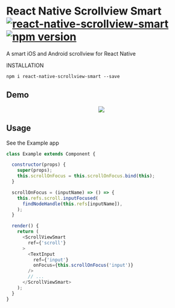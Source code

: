 # React Native Scrollview Smart [![react-native-scrollview-smart](https://img.shields.io/npm/dt/react-native-scrollview-smart.svg?style=flat)](https://www.npmjs.org/package/react-native-scrollview-smart) [![npm version](https://img.shields.io/npm/v/react-native-scrollview-smart.svg?style=flat)](https://www.npmjs.com/package/react-native-scrollview-smart)
A smart iOS and Android scrollview for React Native

INSTALLATION

```shell
npm i react-native-scrollview-smart --save
```

## Demo
<p align="center">
  <img src ="https://raw.githubusercontent.com/sarovin/react-native-scrollview-smart/master/Demo.gif" />
</p>

## Usage
See the Example app

```javascript
class Example extends Component {

  constructor(props) {
    super(props);
    this.scrollOnFocus = this.scrollOnFocus.bind(this);
  }

  scrollOnFocus = (inputName) => () => {
    this.refs.scroll.inputFocused(
      findNodeHandle(this.refs[inputName]),
    );
  }

  render() {
    return (
      <ScrollViewSmart
        ref={'scroll'}
      >
        <TextInput
          ref={'input'}
          onFocus={this.scrollOnFocus('input')}
        />
        // ...
      </ScrollViewSmart>
    );
  }
}

```
